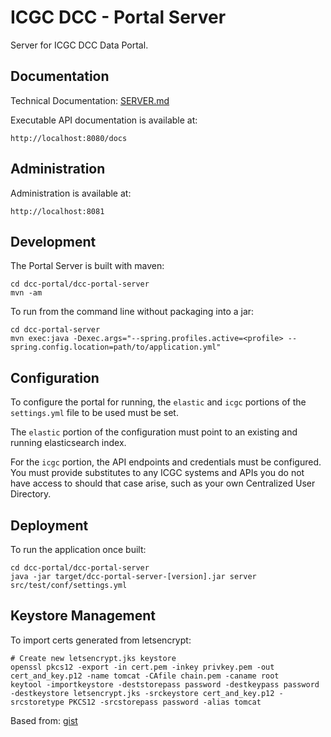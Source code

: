 # ICGC DCC - Portal Server

Server for ICGC DCC Data Portal. 

## Documentation

Technical Documentation: [SERVER.md](./SERVER.md)

Executable API documentation is available at:

	http://localhost:8080/docs

## Administration

Administration is available at:

	http://localhost:8081
  
## Development

The Portal Server is built with maven:

```shell
cd dcc-portal/dcc-portal-server
mvn -am
```

To run from the command line without packaging into a jar:

```shell
cd dcc-portal-server
mvn exec:java -Dexec.args="--spring.profiles.active=<profile> --spring.config.location=path/to/application.yml"
```

## Configuration

To configure the portal for running, the `elastic` and `icgc` portions of the `settings.yml` file
to be used must be set.

The `elastic` portion of the configuration must point to an existing and running elasticsearch index. 

For the `icgc` portion, the API endpoints and credentials must be configured. You must provide substitutes to any
ICGC systems and APIs you do not have access to should that case arise, such as your own Centralized User Directory. 

## Deployment

To run the application once built:

```shell
cd dcc-portal/dcc-portal-server
java -jar target/dcc-portal-server-[version].jar server src/test/conf/settings.yml
``` 
  
## Keystore Management

To import certs generated from letsencrypt:
 

```shell
# Create new letsencrypt.jks keystore
openssl pkcs12 -export -in cert.pem -inkey privkey.pem -out cert_and_key.p12 -name tomcat -CAfile chain.pem -caname root
keytool -importkeystore -deststorepass password -destkeypass password -destkeystore letsencrypt.jks -srckeystore cert_and_key.p12 -srcstoretype PKCS12 -srcstorepass password -alias tomcat
```
Based from: [gist](https://gist.github.com/mihkels/6e30e8e21acc68a55482#file-letsencrypt-sh-L9-L12)
